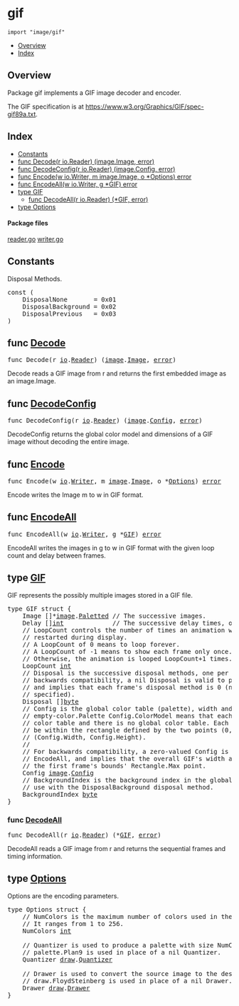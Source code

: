 

# gif
`import "image/gif"`

* [Overview](#pkg-overview)
* [Index](#pkg-index)

## <a id="pkg-overview">Overview</a>
Package gif implements a GIF image decoder and encoder.

The GIF specification is at <a href="https://www.w3.org/Graphics/GIF/spec-gif89a.txt">https://www.w3.org/Graphics/GIF/spec-gif89a.txt</a>.




## <a id="pkg-index">Index</a>
* [Constants](#pkg-constants)
* [func Decode(r io.Reader) (image.Image, error)](#Decode)
* [func DecodeConfig(r io.Reader) (image.Config, error)](#DecodeConfig)
* [func Encode(w io.Writer, m image.Image, o *Options) error](#Encode)
* [func EncodeAll(w io.Writer, g *GIF) error](#EncodeAll)
* [type GIF](#GIF)
  * [func DecodeAll(r io.Reader) (*GIF, error)](#DecodeAll)
* [type Options](#Options)




#### <a id="pkg-files">Package files</a>
[reader.go](https://golang.org/src/image/gif/reader.go) [writer.go](https://golang.org/src/image/gif/writer.go) 


## <a id="pkg-constants">Constants</a>
Disposal Methods.


<pre>const (
    <span id="DisposalNone">DisposalNone</span>       = 0x01
    <span id="DisposalBackground">DisposalBackground</span> = 0x02
    <span id="DisposalPrevious">DisposalPrevious</span>   = 0x03
)</pre>



## <a id="Decode">func</a> [Decode](https://golang.org/src/image/gif/reader.go?s=15206:15251#L551)
<pre>func Decode(r <a href="/pkg/io/">io</a>.<a href="/pkg/io/#Reader">Reader</a>) (<a href="/pkg/image/">image</a>.<a href="/pkg/image/#Image">Image</a>, <a href="/pkg/builtin/#error">error</a>)</pre>
Decode reads a GIF image from r and returns the first embedded
image as an image.Image.



## <a id="DecodeConfig">func</a> [DecodeConfig](https://golang.org/src/image/gif/reader.go?s=17445:17497#L613)
<pre>func DecodeConfig(r <a href="/pkg/io/">io</a>.<a href="/pkg/io/#Reader">Reader</a>) (<a href="/pkg/image/">image</a>.<a href="/pkg/image/#Config">Config</a>, <a href="/pkg/builtin/#error">error</a>)</pre>
DecodeConfig returns the global color model and dimensions of a GIF image
without decoding the entire image.



## <a id="Encode">func</a> [Encode](https://golang.org/src/image/gif/writer.go?s=10643:10700#L408)
<pre>func Encode(w <a href="/pkg/io/">io</a>.<a href="/pkg/io/#Writer">Writer</a>, m <a href="/pkg/image/">image</a>.<a href="/pkg/image/#Image">Image</a>, o *<a href="#Options">Options</a>) <a href="/pkg/builtin/#error">error</a></pre>
Encode writes the Image m to w in GIF format.



## <a id="EncodeAll">func</a> [EncodeAll](https://golang.org/src/image/gif/writer.go?s=9384:9425#L362)
<pre>func EncodeAll(w <a href="/pkg/io/">io</a>.<a href="/pkg/io/#Writer">Writer</a>, g *<a href="#GIF">GIF</a>) <a href="/pkg/builtin/#error">error</a></pre>
EncodeAll writes the images in g to w in GIF format with the
given loop count and delay between frames.





## <a id="GIF">type</a> [GIF](https://golang.org/src/image/gif/reader.go?s=15437:16816#L560)
GIF represents the possibly multiple images stored in a GIF file.


<pre>type GIF struct {
<span id="GIF.Image"></span>    Image []*<a href="/pkg/image/">image</a>.<a href="/pkg/image/#Paletted">Paletted</a> <span class="comment">// The successive images.</span>
<span id="GIF.Delay"></span>    Delay []<a href="/pkg/builtin/#int">int</a>             <span class="comment">// The successive delay times, one per frame, in 100ths of a second.</span>
<span id="GIF.LoopCount"></span>    <span class="comment">// LoopCount controls the number of times an animation will be</span>
    <span class="comment">// restarted during display.</span>
    <span class="comment">// A LoopCount of 0 means to loop forever.</span>
    <span class="comment">// A LoopCount of -1 means to show each frame only once.</span>
    <span class="comment">// Otherwise, the animation is looped LoopCount+1 times.</span>
    LoopCount <a href="/pkg/builtin/#int">int</a>
<span id="GIF.Disposal"></span>    <span class="comment">// Disposal is the successive disposal methods, one per frame. For</span>
    <span class="comment">// backwards compatibility, a nil Disposal is valid to pass to EncodeAll,</span>
    <span class="comment">// and implies that each frame&#39;s disposal method is 0 (no disposal</span>
    <span class="comment">// specified).</span>
    Disposal []<a href="/pkg/builtin/#byte">byte</a>
<span id="GIF.Config"></span>    <span class="comment">// Config is the global color table (palette), width and height. A nil or</span>
    <span class="comment">// empty-color.Palette Config.ColorModel means that each frame has its own</span>
    <span class="comment">// color table and there is no global color table. Each frame&#39;s bounds must</span>
    <span class="comment">// be within the rectangle defined by the two points (0, 0) and</span>
    <span class="comment">// (Config.Width, Config.Height).</span>
    <span class="comment">//</span>
    <span class="comment">// For backwards compatibility, a zero-valued Config is valid to pass to</span>
    <span class="comment">// EncodeAll, and implies that the overall GIF&#39;s width and height equals</span>
    <span class="comment">// the first frame&#39;s bounds&#39; Rectangle.Max point.</span>
    Config <a href="/pkg/image/">image</a>.<a href="/pkg/image/#Config">Config</a>
<span id="GIF.BackgroundIndex"></span>    <span class="comment">// BackgroundIndex is the background index in the global color table, for</span>
    <span class="comment">// use with the DisposalBackground disposal method.</span>
    BackgroundIndex <a href="/pkg/builtin/#byte">byte</a>
}
</pre>









### <a id="DecodeAll">func</a> [DecodeAll](https://golang.org/src/image/gif/reader.go?s=16917:16958#L591)
<pre>func DecodeAll(r <a href="/pkg/io/">io</a>.<a href="/pkg/io/#Reader">Reader</a>) (*<a href="#GIF">GIF</a>, <a href="/pkg/builtin/#error">error</a>)</pre>
DecodeAll reads a GIF image from r and returns the sequential frames
and timing information.






## <a id="Options">type</a> [Options](https://golang.org/src/image/gif/writer.go?s=8844:9272#L346)
Options are the encoding parameters.


<pre>type Options struct {
<span id="Options.NumColors"></span>    <span class="comment">// NumColors is the maximum number of colors used in the image.</span>
    <span class="comment">// It ranges from 1 to 256.</span>
    NumColors <a href="/pkg/builtin/#int">int</a>

<span id="Options.Quantizer"></span>    <span class="comment">// Quantizer is used to produce a palette with size NumColors.</span>
    <span class="comment">// palette.Plan9 is used in place of a nil Quantizer.</span>
    Quantizer <a href="/pkg/image/draw/">draw</a>.<a href="/pkg/image/draw/#Quantizer">Quantizer</a>

<span id="Options.Drawer"></span>    <span class="comment">// Drawer is used to convert the source image to the desired palette.</span>
    <span class="comment">// draw.FloydSteinberg is used in place of a nil Drawer.</span>
    Drawer <a href="/pkg/image/draw/">draw</a>.<a href="/pkg/image/draw/#Drawer">Drawer</a>
}
</pre>















